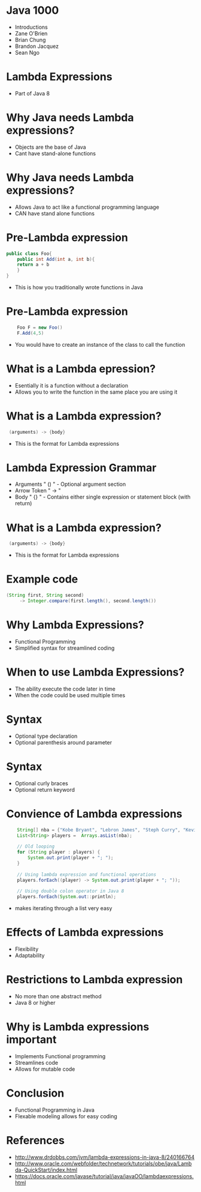 # Java 1000

* Introductions
* Zane O'Brien
* Brian Chung
* Brandon Jacquez
* Sean Ngo


# Lambda Expressions

* Part of Java 8


# Why Java needs Lambda expressions?

* Objects are the base of Java
* Cant have stand-alone functions


# Why Java needs Lambda expressions?

* Allows Java to act like a functional programming language
* CAN have stand alone functions


# Pre-Lambda expression
```Java
public class Foo{
	public int Add(int a, int b){
	return a + b
	}
}
```
* This is how you traditionally wrote functions in Java


# Pre-Lambda expression 

```Java
	Foo F = new Foo()
	F.Add(4,5)
```
* You would have to create an instance of the class to call the function

 
# What is a Lambda epression?

* Esentially it is a function without a declaration 
* Allows you to write the function in the same place you are using it


# What is a Lambda expression?
```Java
 (arguments) -> {body} 
```

* This is the format for Lambda expressions


# Lambda Expression Grammar

* Arguments " () " - Optional argument section
* Arrow Token " -> " 
* Body " {} " - Contains either single expression or statement block (with return)


# What is a Lambda expression?
```Java
 (arguments) -> {body} 
```

* This is the format for Lambda expressions

# Example code

```java
(String first, String second)
     -> Integer.compare(first.length(), second.length())
```

# Why Lambda Expressions?

* Functional Programming
* Simplified syntax for streamlined coding

# When to use Lambda Expressions?

* The ability execute the code later in time
* When the code could be used multiple times

# Syntax

* Optional type declaration
* Optional parenthesis around parameter

# Syntax

* Optional curly braces
* Optional return keyword


# Convience of Lambda expressions
```Java 
	String[] nba = {"Kobe Bryant", "Lebron James", "Steph Curry", "Kevin Durant", "Klay Thompson"};
	List<String> players =  Arrays.asList(nba);
       
	// Old looping
	for (String player : players) {
	    System.out.print(player + "; ");
	}
       
	// Using lambda expression and functional operations
	players.forEach((player) -> System.out.print(player + "; "));
 
	// Using double colon operator in Java 8
	players.forEach(System.out::println);
```


* makes iterating through a list very easy


# Effects of Lambda expressions

* Flexibility
* Adaptability


# Restrictions to Lambda expression

* No more than one abstract method 
* Java 8 or higher


# Why is Lambda expressions important

* Implements Functional programming
* Streamlines code
* Allows for mutable code


# Conclusion

* Functional Programming in Java
* Flexable modeling allows for easy coding


# References

* http://www.drdobbs.com/jvm/lambda-expressions-in-java-8/240166764
* http://www.oracle.com/webfolder/technetwork/tutorials/obe/java/Lambda-QuickStart/index.html
* https://docs.oracle.com/javase/tutorial/java/javaOO/lambdaexpressions.html



